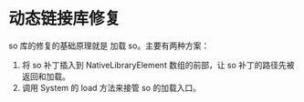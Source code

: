 # 动态链接库修复
so 库的修复的基础原理就是 加载 so。主要有两种方案：

1. 将 so 补丁插入到 NativeLibraryElement 数组的前部，让 so 补丁的路径先被返回和加载。
2. 调用 System 的 load 方法来接管 so 的加载入口。